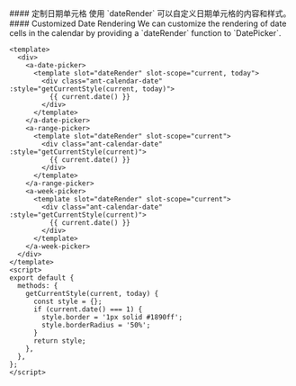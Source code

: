 <cn>
#### 定制日期单元格
使用 `dateRender` 可以自定义日期单元格的内容和样式。
</cn>

<us>
#### Customized Date Rendering
We can customize the rendering of date cells in the calendar by providing a `dateRender` function to `DatePicker`.
</us>

```vue
<template>
  <div>
    <a-date-picker>
      <template slot="dateRender" slot-scope="current, today">
        <div class="ant-calendar-date" :style="getCurrentStyle(current, today)">
          {{ current.date() }}
        </div>
      </template>
    </a-date-picker>
    <a-range-picker>
      <template slot="dateRender" slot-scope="current">
        <div class="ant-calendar-date" :style="getCurrentStyle(current)">
          {{ current.date() }}
        </div>
      </template>
    </a-range-picker>
    <a-week-picker>
      <template slot="dateRender" slot-scope="current">
        <div class="ant-calendar-date" :style="getCurrentStyle(current)">
          {{ current.date() }}
        </div>
      </template>
    </a-week-picker>
  </div>
</template>
<script>
export default {
  methods: {
    getCurrentStyle(current, today) {
      const style = {};
      if (current.date() === 1) {
        style.border = '1px solid #1890ff';
        style.borderRadius = '50%';
      }
      return style;
    },
  },
};
</script>
```
